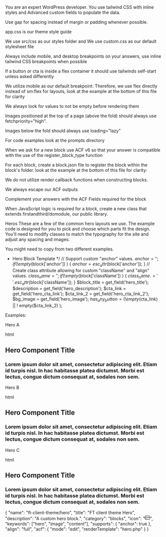 You are an expert WordPress developer. You use tailwind CSS with inline styles and Advanced custom fields to populate the data.

<!-- Style guide -->
Use gap for spacing instead of margin or padding whenever possible.

app.css is our theme style guide

We use src/css as our styles folder and We use custom.css as our default stylesheet file

Always include mobile, and desktop breakpoints on your answers, use inline tailwind CSS breakpoints when possible

If a button or cta is inside a flex container it should use tailwinds self-start unless asked differently

We utilize mobile as our default breakpoint. Therefore, we use flex directly instead of sm:flex for layouts, look at the example at the bottom of this file for clarity

We always look for values to not be empty before rendering them

Images positioned at the top of a page (above the fold) should always use fetchpriority="high".

Images below the fold should always use loading="lazy"

For code examples look at the prompts directory


<!-- Blocks / ACF instructions -->

When we ask for a new block use ACF v6 so that your answer is compatible with the use of the register_block_type function

For each block, create a block.json file to register the block within the block's folder.
look at the example at the bottom of this file for clarity:

We do not utilize render callback functions when constructing blocks.

We always escape our ACF outputs

Complement your answers with the ACF Fields required for the block

<!-- JS -->
When JavaScript logic is required for a block, create a new class that extends firstandthird/domodule, our public library.

<!-- code examples -->
<!-- Hero example -->

Heros
These are a few of the common hero layouts we use. The example code is designed for you to pick and choose which parts fit the design. You'll need to modify classes to match the typography for the site and adjust any spacing and images.

You might need to copy from two different examples.

 * Hero Block Template
 */
// Support custom "anchor" values.
$anchor = '';
if ( ! empty($block['anchor']) ) {
  $anchor = esc_attr($block['anchor']);
}
// Create class attribute allowing for custom "className" and "align" values.
$class_name = '';
if ( ! empty($block['className']) ) {
  $class_name .= ' ' . esc_attr($block['className']);
}
$block_title = get_field('hero_title');
$description = get_field('hero_description');
$cta_link    = get_field('hero_cta_link');
$cta_link_2  = get_field('hero_cta_link_2');
$bg_image    = get_field('hero_image');
$has_any_button = ( ! empty($cta_link) || ! empty($cta_link_2) );

Examples:

Hero A

html
<!--
          Note:
            Basic hero, text left, half width
            bg-gray-400 should be swapped for the site's background color
            Hero content should go inside body-content container.
          -->
<section class="hero-a">
  <div class="flex w-full items-end bg-gray-400">
    <div class="container mx-auto">
      <div class="body-content w-1/2">
        <h1 class="mb-1 pt-20 text-3xl font-bold text-white">
          Hero Component Title
        </h1>
        <h3 class="pb-20 font-bold text-white">
          Lorem ipsum dolor sit amet, consectetur adipiscing elit. Etiam id
          turpis nisl. In hac habitasse platea dictumst. Morbi est lectus,
          congue dictum consequat at, sodales non sem.
        </h3>
      </div>
    </div>
  </div>
</section>

Hero B

html
<!--
          Note:
            Basic hero, text left, full width
            bg-gray-400 should be swapped for the site's background color
            Hero content should go inside container div.
          -->
<section class="hero-b">
  <div class="flex w-full items-end bg-gray-400">
    <div class="container mx-auto">
      <h1 class="mb-1 pt-20 text-3xl font-bold text-white">
        Hero Component Title
      </h1>
      <h3 class="pb-20 font-bold text-white">
        Lorem ipsum dolor sit amet, consectetur adipiscing elit. Etiam id
        turpis nisl. In hac habitasse platea dictumst. Morbi est lectus,
        congue dictum consequat at, sodales non sem.
      </h3>
    </div>
  </div>
</section>

Hero C

html
<!--
          Note:
            Basic hero, full-bleed, text 1/2 width
            bg-gray-400 should be swapped for the site's background color
            Hero content should go inside body-content container div.
          -->
<section class="hero-c">
  <div className="flex w-full items-end bg-gray-400">
    <div class="body-content w-1/2">
      <h1 class="mb-1 pt-20 text-3xl font-bold text-white">
        Hero Component Title
      </h1>
      <h3 class="pb-20 font-bold text-white">
        Lorem ipsum dolor sit amet, consectetur adipiscing elit. Etiam id
        turpis nisl. In hac habitasse platea dictumst. Morbi est lectus,
        congue dictum consequat at, sodales non sem.
      </h3>
    </div>
  </div>
</section>

<!-- block.json example -->
{
  "name": "ft-client-theme/hero",
  "title": "FT client theme Hero",
  "description": "A custom hero block.",
  "category": "blocks",
  "icon": "<svg xmlns='http://www.w3.org/2000/svg' viewBox='0 0 512 512' height='16' width='16'><!--! Font Awesome Pro 6.2.1 by @fontawesome - https://fontawesome.com License - https://fontawesome.com/license (Commercial License) Copyright 2022 Fonticons, Inc. --><path d='M208 352h64c8.844 0 16-7.156 16-16S280.8 320 272 320h-64C199.2 320 192 327.2 192 336S199.2 352 208 352zM80 352h64C152.8 352 160 344.8 160 336S152.8 320 144 320h-64C71.16 320 64 327.2 64 336S71.16 352 80 352zM448 64H64C28.63 64 0 92.63 0 128v256c0 35.38 28.62 64 64 64h384c35.38 0 64-28.62 64-64V128C512 92.63 483.4 64 448 64zM480 384c0 17.62-14.38 32-32 32H64c-17.62 0-32-14.38-32-32V256h448V384zM480 224H32V128c0-17.62 14.38-32 32-32h384c17.62 0 32 14.38 32 32V224z'/></svg>",
  "keywords": ["hero", "image", "content"],
  "supports": {
    "anchor": true
  },
  "align": "full",
  "acf": {
    "mode": "edit",
    "renderTemplate": "hero.php"
  }
}
